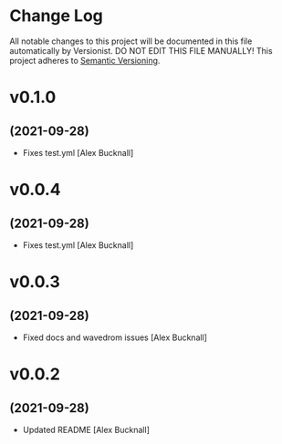 # Change Log

All notable changes to this project will be documented in this file
automatically by Versionist. DO NOT EDIT THIS FILE MANUALLY!
This project adheres to [Semantic Versioning](http://semver.org/).

# v0.1.0
## (2021-09-28)

* Fixes test.yml [Alex Bucknall]

# v0.0.4
## (2021-09-28)

* Fixes test.yml [Alex Bucknall]

# v0.0.3
## (2021-09-28)

* Fixed docs and wavedrom issues [Alex Bucknall]

# v0.0.2
## (2021-09-28)

* Updated README [Alex Bucknall]
